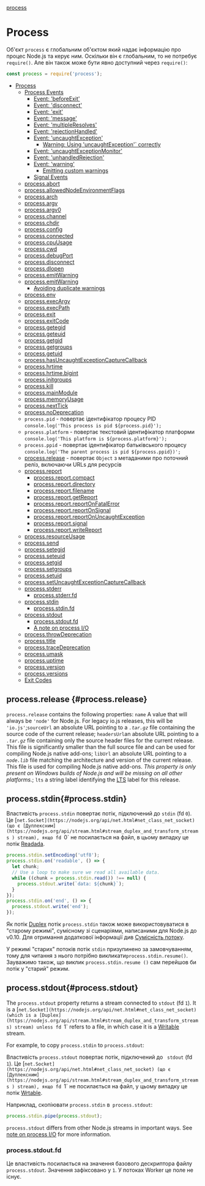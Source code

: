 [process](https://nodejs.org/api/process.html#process_process_stdin)

# Process

Об'єкт  `process` є глобальним об'єктом який надає інформацію про процес Node.js та керує ним. Оскільки він є глобальним, то не потребує  `require()`. Але він також може бути явно доступний через  `require()`:

```js
const process = require('process');
```



- [Process](https://nodejs.org/api/process.html#process_process)
  - [Process Events](https://nodejs.org/api/process.html#process_process_events)
    - [Event: 'beforeExit'](https://nodejs.org/api/process.html#process_event_beforeexit)
    - [Event: 'disconnect'](https://nodejs.org/api/process.html#process_event_disconnect)
    - [Event: 'exit'](https://nodejs.org/api/process.html#process_event_exit)
    - [Event: 'message'](https://nodejs.org/api/process.html#process_event_message)
    - [Event: 'multipleResolves'](https://nodejs.org/api/process.html#process_event_multipleresolves)
    - [Event: 'rejectionHandled'](https://nodejs.org/api/process.html#process_event_rejectionhandled)
    - [Event: 'uncaughtException'](https://nodejs.org/api/process.html#process_event_uncaughtexception)
      - [Warning: Using 'uncaughtException'` correctly](https://nodejs.org/api/process.html#process_warning_using_uncaughtexception_correctly)
    - [Event: 'uncaughtExceptionMonitor'](https://nodejs.org/api/process.html#process_event_uncaughtexceptionmonitor)
    - [Event: 'unhandledRejection'](https://nodejs.org/api/process.html#process_event_unhandledrejection)
    - [Event: 'warning'](https://nodejs.org/api/process.html#process_event_warning)
      - [Emitting custom warnings](https://nodejs.org/api/process.html#process_emitting_custom_warnings)
    - [Signal Events](https://nodejs.org/api/process.html#process_signal_events)
  - [process.abort](https://nodejs.org/api/process.html#process_process_abort)
  - [process.allowedNodeEnvironmentFlags](https://nodejs.org/api/process.html#process_process_allowednodeenvironmentflags)
  - [process.arch](https://nodejs.org/api/process.html#process_process_arch)
  - [process.argv](https://nodejs.org/api/process.html#process_process_argv)
  - [process.argv0](https://nodejs.org/api/process.html#process_process_argv0)
  - [process.channel](https://nodejs.org/api/process.html#process_process_channel)
  - [process.chdir](https://nodejs.org/api/process.html#process_process_chdir_directory)
  - [process.config](https://nodejs.org/api/process.html#process_process_config)
  - [process.connected](https://nodejs.org/api/process.html#process_process_connected)
  - [process.cpuUsage](https://nodejs.org/api/process.html#process_process_cpuusage_previousvalue)
  - [process.cwd](https://nodejs.org/api/process.html#process_process_cwd)
  - [process.debugPort](https://nodejs.org/api/process.html#process_process_debugport)
  - [process.disconnect](https://nodejs.org/api/process.html#process_process_disconnect)
  - [process.dlopen](https://nodejs.org/api/process.html#process_process_dlopen_module_filename_flags)
  - [process.emitWarning](https://nodejs.org/api/process.html#process_process_emitwarning_warning_options)
  - [process.emitWarning](https://nodejs.org/api/process.html#process_process_emitwarning_warning_type_code_ctor)
    - [Avoiding duplicate warnings](https://nodejs.org/api/process.html#process_avoiding_duplicate_warnings)
  - [process.env](https://nodejs.org/api/process.html#process_process_env)
  - [process.execArgv](https://nodejs.org/api/process.html#process_process_execargv)
  - [process.execPath](https://nodejs.org/api/process.html#process_process_execpath)
  - [process.exit](https://nodejs.org/api/process.html#process_process_exit_code)
  - [process.exitCode](https://nodejs.org/api/process.html#process_process_exitcode)
  - [process.getegid](https://nodejs.org/api/process.html#process_process_getegid)
  - [process.geteuid](https://nodejs.org/api/process.html#process_process_geteuid)
  - [process.getgid](https://nodejs.org/api/process.html#process_process_getgid)
  - [process.getgroups](https://nodejs.org/api/process.html#process_process_getgroups)
  - [process.getuid](https://nodejs.org/api/process.html#process_process_getuid)
  - [process.hasUncaughtExceptionCaptureCallback](https://nodejs.org/api/process.html#process_process_hasuncaughtexceptioncapturecallback)
  - [process.hrtime](https://nodejs.org/api/process.html#process_process_hrtime_time)
  - [process.hrtime.bigint](https://nodejs.org/api/process.html#process_process_hrtime_bigint)
  - [process.initgroups](https://nodejs.org/api/process.html#process_process_initgroups_user_extragroup)
  - [process.kill](https://nodejs.org/api/process.html#process_process_kill_pid_signal)
  - [process.mainModule](https://nodejs.org/api/process.html#process_process_mainmodule)
  - [process.memoryUsage](https://nodejs.org/api/process.html#process_process_memoryusage)
  - [process.nextTick](https://nodejs.org/api/process.html#process_process_nexttick_callback_args)
  - [process.noDeprecation](https://nodejs.org/api/process.html#process_process_nodeprecation)
  - `process.pid` - повертає ідентифікатор процесу PID `console.log('This process is pid ${process.pid}');`
  - `process.platform` - повертає текстовий ідентифікатор платформи `console.log('This platform is ${process.platform}');`
  - `process.ppid` - повертає ідентифікатор батьківського процесу `console.log('The parent process is pid ${process.ppid})';`
  - [process.release](#process.release) - повертає `Object` з метаданими про поточний реліз, включаючи URLs для ресурсів  
  - [process.report](https://nodejs.org/api/process.html#process_process_report)
    - [process.report.compact](https://nodejs.org/api/process.html#process_process_report_compact)
    - [process.report.directory](https://nodejs.org/api/process.html#process_process_report_directory)
    - [process.report.filename](https://nodejs.org/api/process.html#process_process_report_filename)
    - [process.report.getReport](https://nodejs.org/api/process.html#process_process_report_getreport_err)
    - [process.report.reportOnFatalError](https://nodejs.org/api/process.html#process_process_report_reportonfatalerror)
    - [process.report.reportOnSignal](https://nodejs.org/api/process.html#process_process_report_reportonsignal)
    - [process.report.reportOnUncaughtException](https://nodejs.org/api/process.html#process_process_report_reportonuncaughtexception)
    - [process.report.signal](https://nodejs.org/api/process.html#process_process_report_signal)
    - [process.report.writeReport](https://nodejs.org/api/process.html#process_process_report_writereport_filename_err)
  - [process.resourceUsage](https://nodejs.org/api/process.html#process_process_resourceusage)
  - [process.send](https://nodejs.org/api/process.html#process_process_send_message_sendhandle_options_callback)
  - [process.setegid](https://nodejs.org/api/process.html#process_process_setegid_id)
  - [process.seteuid](https://nodejs.org/api/process.html#process_process_seteuid_id)
  - [process.setgid](https://nodejs.org/api/process.html#process_process_setgid_id)
  - [process.setgroups](https://nodejs.org/api/process.html#process_process_setgroups_groups)
  - [process.setuid](https://nodejs.org/api/process.html#process_process_setuid_id)
  - [process.setUncaughtExceptionCaptureCallback](https://nodejs.org/api/process.html#process_process_setuncaughtexceptioncapturecallback_fn)
  - [process.stderr](https://nodejs.org/api/process.html#process_process_stderr)
    - [process.stderr.fd](https://nodejs.org/api/process.html#process_process_stderr_fd)
  - [process.stdin](#process.stdin)
    - [process.stdin.fd](https://nodejs.org/api/process.html#process_process_stdin_fd)
  - [process.stdout](#process.stdout)
    - [process.stdout.fd](https://nodejs.org/api/process.html#process_process_stdout_fd)
    - [A note on process I/O](https://nodejs.org/api/process.html#process_a_note_on_process_i_o)
  - [process.throwDeprecation](https://nodejs.org/api/process.html#process_process_throwdeprecation)
  - [process.title](https://nodejs.org/api/process.html#process_process_title)
  - [process.traceDeprecation](https://nodejs.org/api/process.html#process_process_tracedeprecation)
  - [process.umask](https://nodejs.org/api/process.html#process_process_umask_mask)
  - [process.uptime](https://nodejs.org/api/process.html#process_process_uptime)
  - [process.version](https://nodejs.org/api/process.html#process_process_version)
  - [process.versions](https://nodejs.org/api/process.html#process_process_versions)
  - [Exit Codes](https://nodejs.org/api/process.html#process_exit_codes)



## process.release {#process.release}

`process.release` contains the following properties: `name`  A value that will always be `'node'` for Node.js. For legacy io.js releases, this will be `'io.js'`;`sourceUrl`  an absolute URL pointing to a *`.tar.gz`* file containing the source code of the current release; `headersUrl`an absolute URL pointing to a *`.tar.gz`* file containing only the source header files for the current release. This file is significantly smaller than the full source file and can be used for compiling Node.js native add-ons; `libUrl` an absolute URL pointing to a *`node.lib`* file matching the architecture and version of the current release. This file is used for compiling Node.js native add-ons. *This property is only present on Windows builds of Node.js and will be missing on all other platforms.*; `lts`  a string label identifying the [LTS](https://github.com/nodejs/Release) label for this release. 

## process.stdin{#process.stdin}

Властивість `process.stdin` повертає потік, підключений до `stdin` (fd `0`). Це [`net.Socket](https://nodejs.org/api/net.html#net_class_net_socket) (що є [Дуплексним](https://nodejs.org/api/stream.html#stream_duplex_and_transform_streams ) stream), якщо fd `0` не посилається на файл, в цьому випадку це потік [Readada](https://nodejs.org/api/stream.html#stream_readable_streams).

```js
process.stdin.setEncoding('utf8');
process.stdin.on('readable', () => {
  let chunk;
  // Use a loop to make sure we read all available data.
  while ((chunk = process.stdin.read()) !== null) {
    process.stdout.write(`data: ${chunk}`);
  }
});
process.stdin.on('end', () => {
  process.stdout.write('end');
});
```

Як потік [Duplex](https://nodejs.org/api/stream.html#stream_duplex_and_transform_streams) потік `process.stdin` також може використовуватися в "старому режимі", сумісному зі сценаріями, написаними для Node.js до v0.10. Для отримання додаткової інформації див [Сумісність потоку](https://nodejs.org/api/stream.html#stream_compatibility_with_older_node_js_versions).

У режимі "старих" потоків потік `stdin` призупинено за замовчуванням, тому для читання з нього потрібно викликати` process.stdin.resume() `. Зауважимо також, що виклик `process.stdin.resume ()` сам перейшов би потік у "старий" режим.

## process.stdout{#process.stdout}

The `process.stdout` property returns a stream connected to `stdout` (fd `1`). It is a [`net.Socket](https://nodejs.org/api/net.html#net_class_net_socket) (which is a [Duplex](https://nodejs.org/api/stream.html#stream_duplex_and_transform_streams) stream) unless fd `1` refers to a file, in which case it is a [Writable](https://nodejs.org/api/stream.html#stream_writable_streams) stream.

For example, to copy `process.stdin` to `process.stdout`:

Властивість `process.stdout` повертає потік, підключений до ` stdout` (fd `1`). Це [`net.Socket](https://nodejs.org/api/net.html#net_class_net_socket) (що є [Дуплексним](https://nodejs.org/api/stream.html#stream_duplex_and_transform_streams ) stream), якщо fd `1` не посилається на файл, у цьому випадку це потік [Wrtable](https://nodejs.org/api/stream.html#stream_writable_streams).

Наприклад, скопіювати `process.stdin` в` process.stdout`:

```js
process.stdin.pipe(process.stdout);
```

`process.stdout` differs from other Node.js streams in important ways. See [note on process I/O](https://nodejs.org/api/process.html#process_a_note_on_process_i_o) for more information.

### process.stdout.fd

Це властивість посилається на значення базового дескриптора файлу `process.stdout`. Значення зафіксовано у `1`. У потоках Worker це поле не існує.